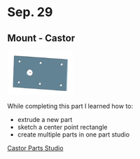 # Sep. 29

## Mount - Castor

<img src="images/CastorBase.png" alt="Base" width="150" height="100">

While completing this part I learned how to:
* extrude a new part
* sketch a center point rectangle
* create multiple parts in one part studio

[Castor Parts Studio](https://cvilleschools.onshape.com/documents/5aa391eca7bc241b822299c0/w/1baa1d3840cea60709942087/e/860635ff4679e140264c4e3d)

